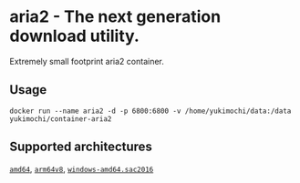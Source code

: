 # aria2 - The next generation download utility.

Extremely small footprint aria2 container.

## Usage

````
docker run --name aria2 -d -p 6800:6800 -v /home/yukimochi/data:/data yukimochi/container-aria2
````

## Supported architectures
[`amd64`](https://github.com/yukimochi-containers/container-aria2/blob/master/Dockerfile), [`arm64v8`](https://github.com/yukimochi-containers/container-aria2/blob/armv7/Dockerfile), [`windows-amd64.sac2016`](https://github.com/yukimochi-containers/container-aria2/blob/master/Dockerfile.sac2016)
